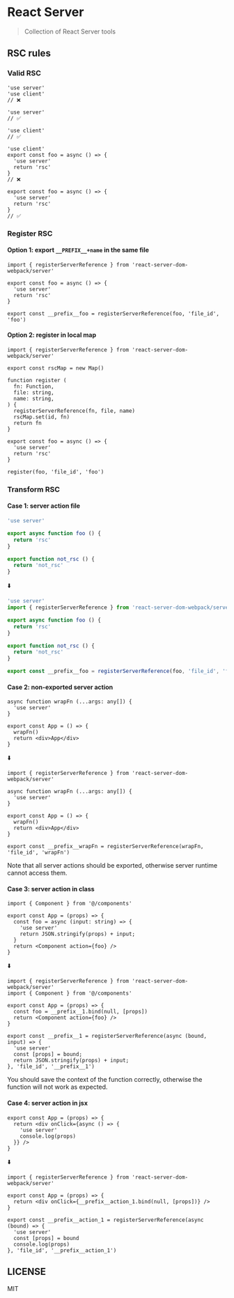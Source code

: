# React Server

> Collection of React Server tools

## RSC rules

### Valid RSC

```tsx
'use server'
'use client'
// ❌
```

```tsx
'use server'
// ✅
```

```tsx
'use client'
// ✅
```

```tsx
'use client'
export const foo = async () => {
  'use server'
  return 'rsc'
}
// ❌
```

```tsx
export const foo = async () => {
  'use server'
  return 'rsc'
}
// ✅
```

### Register RSC

#### Option 1: export `__PREFIX__+name` in the same file

```tsx
import { registerServerReference } from 'react-server-dom-webpack/server'

export const foo = async () => {
  'use server'
  return 'rsc'
}

export const __prefix__foo = registerServerReference(foo, 'file_id', 'foo')
```

#### Option 2: register in local map

```tsx
import { registerServerReference } from 'react-server-dom-webpack/server'

export const rscMap = new Map()

function register (
  fn: Function,
  file: string,
  name: string,
) {
  registerServerReference(fn, file, name)
  rscMap.set(id, fn)
  return fn
}

export const foo = async () => {
  'use server'
  return 'rsc'
}

register(foo, 'file_id', 'foo')
```

### Transform RSC

#### Case 1: server action file

```ts
'use server'

export async function foo () {
  return 'rsc'
}

export function not_rsc () {
  return 'not_rsc'
}
```

⬇️

```ts
'use server'
import { registerServerReference } from 'react-server-dom-webpack/server'

export async function foo () {
  return 'rsc'
}

export function not_rsc () {
  return 'not_rsc'
}

export const __prefix__foo = registerServerReference(foo, 'file_id', 'foo')
```

#### Case 2: non-exported server action

```tsx
async function wrapFn (...args: any[]) {
  'use server'
}

export const App = () => {
  wrapFn()
  return <div>App</div>
}
```

⬇️

```tsx
import { registerServerReference } from 'react-server-dom-webpack/server'

async function wrapFn (...args: any[]) {
  'use server'
}

export const App = () => {
  wrapFn()
  return <div>App</div>
}

export const __prefix__wrapFn = registerServerReference(wrapFn, 'file_id', 'wrapFn')
```

Note that all server actions should be exported, otherwise server runtime cannot access them.

#### Case 3: server action in class

```tsx
import { Component } from '@/components'

export const App = (props) => {
  const foo = async (input: string) => {
    'use server'
    return JSON.stringify(props) + input;
  }
  return <Component action={foo} />
}
```

⬇️

```tsx
import { registerServerReference } from 'react-server-dom-webpack/server'
import { Component } from '@/components'

export const App = (props) => {
  const foo = __prefix__1.bind(null, [props])
  return <Component action={foo} />
}

export const __prefix__1 = registerServerReference(async (bound, input) => {
  'use server'
  const [props] = bound;
  return JSON.stringify(props) + input;
}, 'file_id', '__prefix__1')
```

You should save the context of the function correctly, otherwise the function will not work as expected.

#### Case 4: server action in jsx

```tsx
export const App = (props) => {
  return <div onClick={async () => {
    'use server'
    console.log(props)
  }} />
}
```

⬇️

```tsx
import { registerServerReference } from 'react-server-dom-webpack/server'

export const App = (props) => {
  return <div onClick={__prefix__action_1.bind(null, [props])} />
}

export const __prefix__action_1 = registerServerReference(async (bound) => {
  'use server'
  const [props] = bound
  console.log(props)
}, 'file_id', '__prefix__action_1')
```

## LICENSE

MIT
